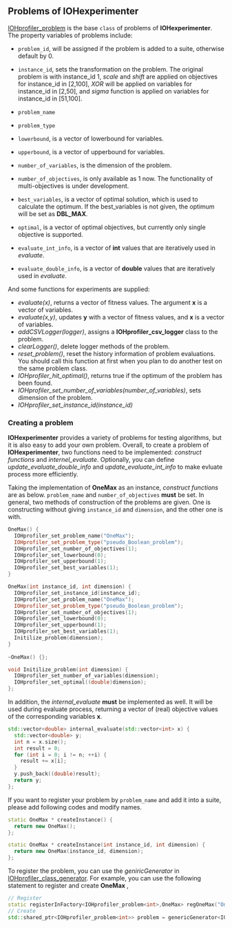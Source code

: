 ## Problems of IOHexperimenter

[IOHprofiler_problem](/src/Template/IOHprofiler_problem.hpp) is the base `class` of problems of __IOHexperimenter__. The property variables of problems include:
* `problem_id`, will be assigned if the problem is added to a suite, otherwise default by 0.
* `instance_id`, sets the transformation on the problem. The original problem is with instance_id 1, <i>scale</i> and <i>shift</i> are applied on objectives for instance_id in [2,100], <i>XOR</i> will be applied on variables for instance_id in [2,50], and <i>sigma</i> function is applied on variables for instance_id in [51,100].
* `problem_name`
* `problem_type`
* `lowerbound`, is a vector of lowerbound for variables.
* `upperbound`, is a vector of upperbound for variables.
* `number_of_variables`, is the dimension of the problem.
* `number_of_objectives`, is only available as 1 now. The functionality of multi-objectives is under development.
* `best_variables`, is a vector of optimal solution, which is used to calculate the optimum. If the best_variables is not given, the optimum will be set as __DBL_MAX__.
* `optimal`, is a vector of optimal objectives, but currently only single objective is supported.

* `evaluate_int_info`, is a vector of __int__ values that are iteratively used in <i>evaluate</i>.
* `evaluate_double_info`, is a vector of __double__ values that are iteratively used in <i>evaluate</i>.

And some functions for experiments are supplied:
* <i>evaluate(x)</i>, returns a vector of fitness values. The argument __x__ is a vector of variables.
* <i>evaluate(x,y)</i>, updates __y__ with a vector of fitness values, and __x__ is a vector of variables.
* <i>addCSVLogger(logger)</i>, assigns a __IOHprofiler_csv_logger__ class to the problem.
* <i>clearLogger()</i>, delete logger methods of the problem.
* <i>reset_problem()</i>, reset the history information of problem evaluations. You should call this function at first when you plan to do another test on the same problem class.
* <i>IOHprofiler_hit_optimal()</i>, returns true if the optimum of the problem has been found.
* <i>IOHprofiler_set_number_of_variables(number_of_variables)</i>, sets dimension of the problem.
* <i>IOHprofiler_set_instance_id(instance_id)</i>

### Creating a problem
__IOHexperimenter__ provides a variety of problems for testing algorithms, but it is also easy to add your own problem. Overall, to create a problem of __IOHexperimenter__, two functions need to be implemented: <i>construct functions</i> and <i>internel_evaluate</i>. Optionally, you can define <i>update_evaluate_double_info</i> and <i>update_evaluate_int_info</i> to make evluate process more efficiently.

Taking the implementation of __OneMax__ as an instance, <i>construct functions</i> are as below. `problem_name` and `number_of_objectives` __must__ be set. In general, two methods of construction of the problems are given. One is constructing without giving `instance_id` and `dimension`, and the other one is with.
```cpp
OneMax() {
  IOHprofiler_set_problem_name("OneMax");
  IOHprofiler_set_problem_type("pseudo_Boolean_problem");
  IOHprofiler_set_number_of_objectives(1);
  IOHprofiler_set_lowerbound(0);
  IOHprofiler_set_upperbound(1);
  IOHprofiler_set_best_variables(1);
}

OneMax(int instance_id, int dimension) {
  IOHprofiler_set_instance_id(instance_id);
  IOHprofiler_set_problem_name("OneMax");
  IOHprofiler_set_problem_type("pseudo_Boolean_problem");
  IOHprofiler_set_number_of_objectives(1);
  IOHprofiler_set_lowerbound(0);
  IOHprofiler_set_upperbound(1);
  IOHprofiler_set_best_variables(1);
  Initilize_problem(dimension);
}
  
~OneMax() {};

void Initilize_problem(int dimension) {
  IOHprofiler_set_number_of_variables(dimension);
  IOHprofiler_set_optimal((double)dimension);
};
```

In addition, the <i>internal_evaluate</i> __must__ be implemented as well. It will be used during evaluate process, returning a vector of (real) objective values of the corresponding variables __x__.
```cpp
std::vector<double> internal_evaluate(std::vector<int> x) {
  std::vector<double> y;
  int n = x.size();
  int result = 0;
  for (int i = 0; i != n; ++i) {
    result += x[i];
  }
  y.push_back((double)result);
  return y;
};
```

If you want to register your problem by `problem_name` and add it into a suite, please add following codes and modify names.
```cpp
static OneMax * createInstance() {
  return new OneMax();
};

static OneMax * createInstance(int instance_id, int dimension) {
  return new OneMax(instance_id, dimension);
};
```
To register the problem, you can use the <i>geniricGenerator</i> in [IOHprofiler_class_generator](/src/Template/). For example, you can use the following statement to register and create __OneMax__ ,
```cpp
// Register
static registerInFactory<IOHprofiler_problem<int>,OneMax> regOneMax("OneMax");
// Create
std::shared_ptr<IOHprofiler_problem<int>> problem = genericGenerator<IOHprofiler_problem<int>>::instance().create("OneMax");
```
